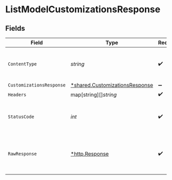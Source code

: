 # ListModelCustomizationsResponse


## Fields

| Field                                                                                  | Type                                                                                   | Required                                                                               | Description                                                                            |
| -------------------------------------------------------------------------------------- | -------------------------------------------------------------------------------------- | -------------------------------------------------------------------------------------- | -------------------------------------------------------------------------------------- |
| `ContentType`                                                                          | *string*                                                                               | :heavy_check_mark:                                                                     | HTTP response content type for this operation                                          |
| `CustomizationsResponse`                                                               | [*shared.CustomizationsResponse](../../../pkg/models/shared/customizationsresponse.md) | :heavy_minus_sign:                                                                     | N/A                                                                                    |
| `Headers`                                                                              | map[string][]*string*                                                                  | :heavy_check_mark:                                                                     | N/A                                                                                    |
| `StatusCode`                                                                           | *int*                                                                                  | :heavy_check_mark:                                                                     | HTTP response status code for this operation                                           |
| `RawResponse`                                                                          | [*http.Response](https://pkg.go.dev/net/http#Response)                                 | :heavy_check_mark:                                                                     | Raw HTTP response; suitable for custom response parsing                                |